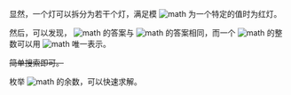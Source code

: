 显然，一个灯可以拆分为若干个灯，满足模 ![math](https://render.githubusercontent.com/render/math?math=p) 为一个特定的值时为红灯。

然后，可以发现， ![math](https://render.githubusercontent.com/render/math?math=%5B0%2C2019%21%5D) 的答案与 ![math](https://render.githubusercontent.com/render/math?math=m%3D%5Coperatorname%7Blcm%7D%281%2C2%2C%5Cdots%2C100%29) 的答案相同，而一个 ![math](https://render.githubusercontent.com/render/math?math=%5B0%2Cm-1%5D) 的整数可以用 ![math](https://render.githubusercontent.com/render/math?math=%5Cbmod%2064%2C81%2C25%2C49%2C11%2C13%2C%5Cdots) 唯一表示。

~~简单搜索即可。~~

枚举 ![math](https://render.githubusercontent.com/render/math?math=%5Cbmod%2027%2C16%2C5%2C7) 的余数，可以快速求解。
